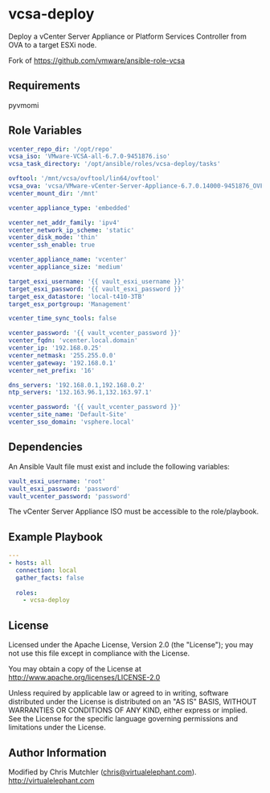 vcsa-deploy
=========

Deploy a vCenter Server Appliance or Platform Services Controller from OVA to a target ESXi node.

Fork of https://github.com/vmware/ansible-role-vcsa

Requirements
------------

pyvmomi

Role Variables
--------------

```yaml
vcenter_repo_dir: '/opt/repo'
vcsa_iso: 'VMware-VCSA-all-6.7.0-9451876.iso'
vcsa_task_directory: '/opt/ansible/roles/vcsa-deploy/tasks'

ovftool: '/mnt/vcsa/ovftool/lin64/ovftool'
vcsa_ova: 'vcsa/VMware-vCenter-Server-Appliance-6.7.0.14000-9451876_OVF10.ova'
vcenter_mount_dir: '/mnt'

vcenter_appliance_type: 'embedded'

vcenter_net_addr_family: 'ipv4'
vcenter_network_ip_scheme: 'static'
vcenter_disk_mode: 'thin'
vcenter_ssh_enable: true

vcenter_appliance_name: 'vcenter'
vcenter_appliance_size: 'medium'

target_esxi_username: '{{ vault_esxi_username }}'
target_esxi_password: '{{ vault_esxi_password }}'
target_esx_datastore: 'local-t410-3TB'
target_esx_portgroup: 'Management'

vcenter_time_sync_tools: false

vcenter_password: '{{ vault_vcenter_password }}'
vcenter_fqdn: 'vcenter.local.domain'
vcenter_ip: '192.168.0.25'
vcenter_netmask: '255.255.0.0'
vcenter_gateway: '192.168.0.1'
vcenter_net_prefix: '16'

dns_servers: '192.168.0.1,192.168.0.2'
ntp_servers: '132.163.96.1,132.163.97.1'

vcenter_password: '{{ vault_vcenter_password }}'
vcenter_site_name: 'Default-Site'
vcenter_sso_domain: 'vsphere.local'
```

Dependencies
------------

An Ansible Vault file must exist and include the following variables:

```yaml
vault_esxi_username: 'root'
vault_esxi_password: 'password'
vault_vcenter_password: 'password'
```

The vCenter Server Appliance ISO must be accessible to the role/playbook.

Example Playbook
----------------

```yaml
---
- hosts: all
  connection: local
  gather_facts: false
  
  roles:
    - vcsa-deploy
```

License
-------

Licensed under the Apache License, Version 2.0 (the "License");
you may not use this file except in compliance with the License.

You may obtain a copy of the License at
   http://www.apache.org/licenses/LICENSE-2.0

Unless required by applicable law or agreed to in writing, software
distributed under the License is distributed on an "AS IS" BASIS,
WITHOUT WARRANTIES OR CONDITIONS OF ANY KIND, either express or implied.
See the License for the specific language governing permissions and
limitations under the License.

Author Information
------------------

Modified by Chris Mutchler (chris@virtualelephant.com). http://virtualelephant.com